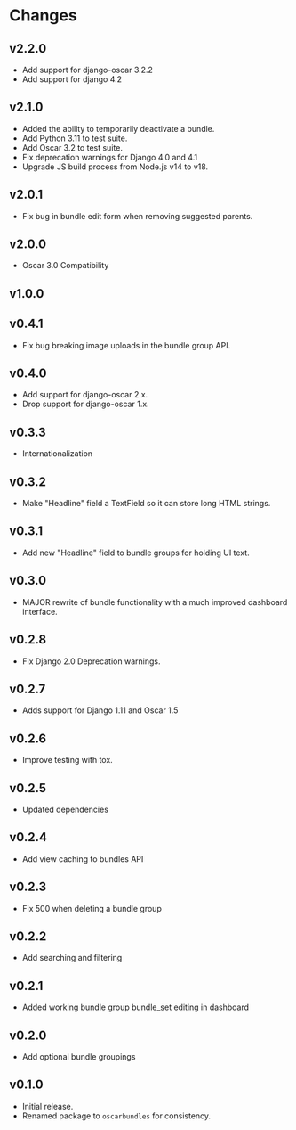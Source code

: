 # Changes

## v2.2.0

- Add support for django-oscar 3.2.2
- Add support for django 4.2

## v2.1.0

- Added the ability to temporarily deactivate a bundle.
- Add Python 3.11 to test suite.
- Add Oscar 3.2 to test suite.
- Fix deprecation warnings for Django 4.0 and 4.1
- Upgrade JS build process from Node.js v14 to v18.

## v2.0.1

- Fix bug in bundle edit form when removing suggested parents.

## v2.0.0

- Oscar 3.0 Compatibility

## v1.0.0


## v0.4.1

- Fix bug breaking image uploads in the bundle group API.

## v0.4.0

- Add support for django-oscar 2.x.
- Drop support for django-oscar 1.x.

## v0.3.3

- Internationalization

## v0.3.2

- Make "Headline" field a TextField so it can store long HTML strings.

## v0.3.1

- Add new "Headline" field to bundle groups for holding UI text.

## v0.3.0

- MAJOR rewrite of bundle functionality with a much improved dashboard interface.

## v0.2.8

- Fix Django 2.0 Deprecation warnings.

## v0.2.7

- Adds support for Django 1.11 and Oscar 1.5

## v0.2.6

- Improve testing with tox.

## v0.2.5

- Updated dependencies

## v0.2.4

- Add view caching to bundles API

## v0.2.3

- Fix 500 when deleting a bundle group

## v0.2.2

- Add searching and filtering

## v0.2.1

- Added working bundle group bundle_set editing in dashboard

## v0.2.0

- Add optional bundle groupings

## v0.1.0

- Initial release.
- Renamed package to `oscarbundles` for consistency.
